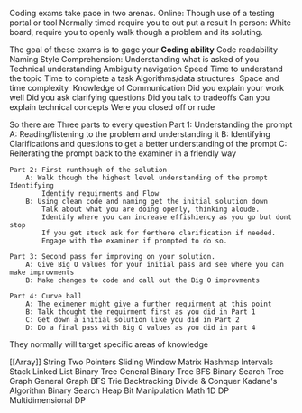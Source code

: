 Coding exams take pace in two arenas.
Online: Though use of a testing portal or tool Normally timed require you to out put a result
In person: White board, require you to openly walk though a problem and its soluting. 

The goal of these exams is to gage your
**Coding ability** 
	Code readability
		Naming
		Style
	Comprehension:
		Understanding what is asked of you
		Technical understanding
		Ambiguity navigation 
	Speed
		Time to understand the topic
		Time to complete a task 
	Algorithms/data structures 
		 Space and time complexity
		 Knowledge of
	Communication
		Did you explain your work well
		Did you ask clarifying questions
		Did you talk to tradeoffs
		Can you explain technical concepts
		Were you closed off or rude 


So there are Three parts to every question
	Part 1: Understanding the prompt
		A: Reading/listening to the problem and understanding it
		B: Identifying Clarifications and questions to get a better understanding of the prompt 
		C: Reiterating the prompt back to the examiner in a friendly way 

	Part 2: First runthough of the solution
		A: Walk though the highest level understanding of the prompt Identifying 
			Identify requirments and Flow
		B: Using clean code and naming get the initial solution down 
			Talk about what you are doing openly, thinking aloude.
			Identify where you can increase effishiency as you go but dont stop
			If you get stuck ask for ferthere clarification if needed. 
			Engage with the examiner if prompted to do so.

	Part 3: Second pass for improving on your solution.
		A: Give Big O values for your initial pass and see where you can make improvments
		B: Make changes to code and call out the Big O improvments

	Part 4: Curve ball
		A: The eximener might give a further requirment at this point
		B: Talk thought the requirment first as you did in Part 1
		C: Get down a initial solution like you did in Part 2
		D: Do a final pass with Big O values as you did in part 4
		


They normally will target specific areas of knowledge 

[[Array]]
String
Two Pointers
Sliding Window
Matrix
Hashmap
Intervals
Stack
Linked List
Binary Tree General
Binary Tree BFS
Binary Search Tree
Graph General
Graph BFS
Trie
Backtracking
Divide & Conquer
Kadane's Algorithm
Binary Search
Heap
Bit Manipulation
Math
1D DP
Multidimensional DP
